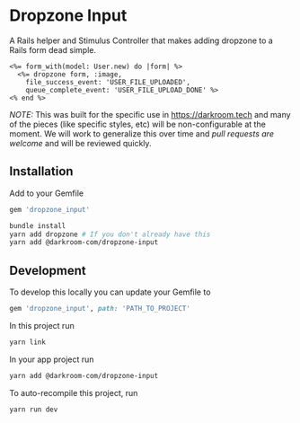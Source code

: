 # Dropzone Input

A Rails helper and Stimulus Controller that makes adding dropzone to a Rails form dead simple.

```erb
<%= form_with(model: User.new) do |form| %>
  <%= dropzone form, :image,
    file_success_event: 'USER_FILE_UPLOADED',
    queue_complete_event: 'USER_FILE_UPLOAD_DONE' %>
<% end %>
```

*NOTE:* This was built for the specific use in https://darkroom.tech and many of the pieces (like
specific styles, etc) will be non-configurable at the moment. We will work to generalize this over
time and *pull requests are welcome* and will be reviewed quickly.

## Installation

Add to your Gemfile

```ruby
gem 'dropzone_input'
```

```sh
bundle install
yarn add dropzone # If you don't already have this
yarn add @darkroom-com/dropzone-input
```

## Development

To develop this locally you can update your Gemfile to

```ruby
gem 'dropzone_input', path: 'PATH_TO_PROJECT'
```

In this project run

```sh
yarn link
```

In your app project run

```sh
yarn add @darkroom-com/dropzone-input
```

To auto-recompile this project, run

```sh
yarn run dev
```
